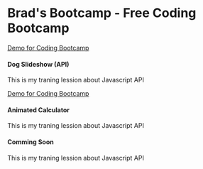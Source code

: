 # Brad's Bootcamp - Free Coding Bootcamp
 <a href="https://thewaqaspro.github.io/Coding-Bootcamp/" target="_blank">Demo for Coding Bootcamp</a>
 
 <h4>Dog Slideshow (API)</h4>
 <p>This is my traning lession about Javascript API</p>
  <a href="https://thewaqaspro.github.io/Coding-Bootcamp/Dog-Slideshow/index.html" target="_black">Demo for Coding Bootcamp</a>
  
 <h4>Animated Calculator</h4>
 <p>This is my traning lession about Javascript API</p>
 
 <h4>Comming Soon</h4>
 <p>This is my traning lession about Javascript API</p>
 

